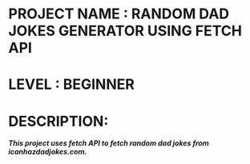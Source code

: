 # PROJECT NAME : RANDOM DAD JOKES GENERATOR USING FETCH API
# LEVEL : BEGINNER
# DESCRIPTION:
***This project uses fetch API to fetch random dad jokes from icanhazdadjokes.com.***


